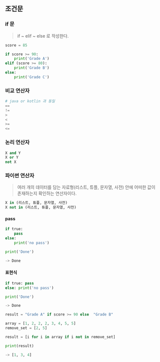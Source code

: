 ## 조건문
### if 문
> if ~ elif ~ else 로 작성한다.
```python
score = 85

if score >= 90:
    print('Grade A')
elif (score >= 80):
    print('Grade B')
else:
    print('Grade C')
```
### 비교 연산자
```python
# java or kotlin 과 동일
==
!=
>
<
>=
<= 
```

### 논리 연산자
```python
X and Y
X or Y
not X
```

### 파이썬 연산자
> 여러 개의 데이터를 담는 자료형(리스트, 튜플, 문자열, 사전)
> 안에 어떠한 값이 존재하는지 확인하는 연산자이다.
```python
X in (리스트, 튜플, 문자열, 사전)
X not in (리스트, 튜플, 문자열, 사전)
```
#### pass
```python
if true:
    pass
else:
    print('no pass')

print('Done')

-> Done
```

#### 표현식
```python
if true: pass
else: print('no pass')

print('Done')

-> Done
```
```python
result = "Grade A" if score >= 90 else  "Grade B"
```

```python
array = [1, 2, 2, 2, 3, 4, 5, 5]
remove_set = [2, 5]

result = [i for i in array if i not in remove_set]

print(result)

-> [1, 3, 4]
```

